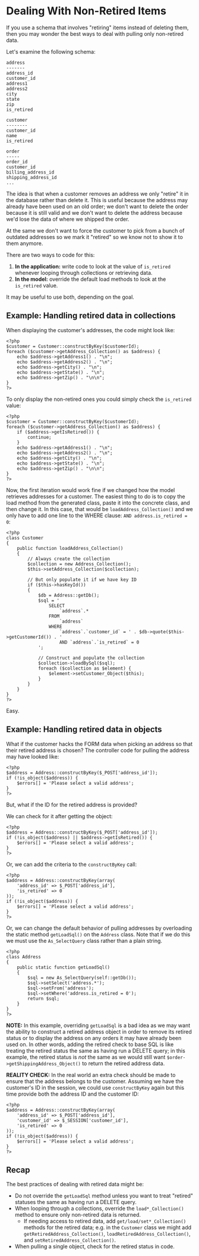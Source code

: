 Dealing With Non-Retired Items
==============================

If you use a schema that involves "retiring" items instead of deleting them, then you may wonder the best ways to deal with pulling only non-retired data.

Let's examine the following schema:

	address
	-------
	address_id
	customer_id
	address1
	address2
	city
	state
	zip
	is_retired
	
	customer
	--------
	customer_id
	name
	is_retired
	
	order
	-----
	order_id
	customer_id
	billing_address_id
	shipping_address_id
	...

The idea is that when a customer removes an address we only "retire" it in the database rather than delete it.  This is useful because the address may already have been used on an old order; we don't want to delete the order because it is still valid and we don't want to delete the address because we'd lose the data of where we shipped the order.

At the same we don't want to force the customer to pick from a bunch of outdated addresses so we mark it "retired" so we know not to show it to them anymore.

There are two ways to code for this:

1. **In the application:** write code to look at the value of `is_retired` whenever looping through collections or retrieving data.
2. **In the model:** override the default load methods to look at the `is_retired` value.

It may be useful to use both, depending on the goal.

Example: Handling retired data in collections
---------------------------------------------

When displaying the customer's addresses, the code might look like:

	<?php
	$customer = Customer::constructByKey($customerId);
	foreach ($customer->getAddress_Collection() as $address) {
		echo $address->getAddress1() . "\n";
		echo $address->getAddress2() . "\n";
		echo $address->getCity() . "\n";
		echo $address->getState() . "\n";
		echo $address->getZip() . "\n\n";
	}
	?>

To only display the non-retired ones you could simply check the `is_retired` value:

	<?php
	$customer = Customer::constructByKey($customerId);
	foreach ($customer->getAddress_Collection() as $address) {
		if ($address->getIsRetired()) {
			continue;
		}
		echo $address->getAddress1() . "\n";
		echo $address->getAddress2() . "\n";
		echo $address->getCity() . "\n";
		echo $address->getState() . "\n";
		echo $address->getZip() . "\n\n";
	}
	?>

Now, the first iteration would work fine if we changed how the model retrieves addresses for a customer.  The easiest thing to do is to copy the load method from the generated class, paste it into the concrete class, and then change it.  In this case, that would be `loadAddress_Collection()` and we only have to add one line to the WHERE clause: `AND address.is_retired = 0`:

	<?php
	class Customer
	{
		public function loadAddress_Collection()
		{
			// Always create the collection
			$collection = new Address_Collection();
			$this->setAddress_Collection($collection);
			
			// But only populate it if we have key ID
			if ($this->hasKeyId())
			{
				$db = Address::getDb();
				$sql = '
					SELECT
						`address`.*
					FROM
						`address`
					WHERE
						`address`.`customer_id` = ' . $db->quote($this->getCustomerId()) . '
						AND `address`.`is_retired` = 0
				';
				
				// Construct and populate the collection
				$collection->loadBySql($sql);
				foreach ($collection as $element) {
					$element->setCustomer_Object($this);
				}
			}
		}
	}
	?>

Easy.

Example: Handling retired data in objects
-----------------------------------------

What if the customer hacks the FORM data when picking an address so that their retired address is chosen?  The controller code for pulling the address may have looked like:

	<?php
	$address = Address::constructByKey($_POST['address_id']);
	if (!is_object($address)) {
		$errors[] = 'Please select a valid address';
	}
	?>

But, what if the ID for the retired address is provided?

We can check for it after getting the object:

	<?php
	$address = Address::constructByKey($_POST['address_id']);
	if (!is_object($address) || $address->getIsRetired()) {
		$errors[] = 'Please select a valid address';
	}
	?>

Or, we can add the criteria to the `constructByKey` call:

	<?php
	$address = Address::constructByKey(array(
		'address_id' => $_POST['address_id'],
		'is_retired' => 0
	));
	if (!is_object($address)) {
		$errors[] = 'Please select a valid address';
	}
	?>

Or, we can change the default behavior of pulling addresses by overloading the static method `getLoadSql()` on the `Address` class.  Note that if we do this we must use the `As_SelectQuery` class rather than a plain string.

	<?php
	class Address
	{
		public static function getLoadSql()
		{
			$sql = new As_SelectQuery(self::getDb());
			$sql->setSelect('address.*');
			$sql->setFrom('address');
			$sql->setWhere('address.is_retired = 0');
			return $sql;
		}
	}
	?>

**NOTE:** In this example, overriding `getLoadSql` is a bad idea as we may want the ability to construct a retired address object in order to remove its retired status or to display the address on any orders it may have already been used on.  In other words, adding the retired check to base SQL is like treating the retired status the same as having run a DELETE query; in this example, the retired status is *not* the same as we would still want `$order->getShippingAddress_Object()` to return the retired address data.

**REALITY CHECK:** In the real world an extra check should be made to ensure that the address belongs to the customer.  Assuming we have the customer's ID in the session, we could use `constructByKey` again but this time provide both the address ID and the customer ID:

	<?php
	$address = Address::constructByKey(array(
		'address_id' => $_POST['address_id'],
		'customer_id' => $_SESSION['customer_id'],
		'is_retired' => 0
	));
	if (!is_object($address)) {
		$errors[] = 'Please select a valid address';
	}
	?>

Recap
-----

The best practices of dealing with retired data might be:

* Do not override the `getLoadSql` method unless you want to treat "retired" statuses the same as having run a DELETE query.
* When looping through a collections, override the `load*_Collection()` method to ensure only non-retired data is returned.
	* If needing access to retired data, add `get/load/set*_Collection()` methods for the retired data; e.g. in the `Customer` class we might add `getRetiredAddress_Collection()`, `loadRetiredAddress_Collection()`, and `setRetiredAddress_Collection()`.
* When pulling a single object, check for the retired status in code.
